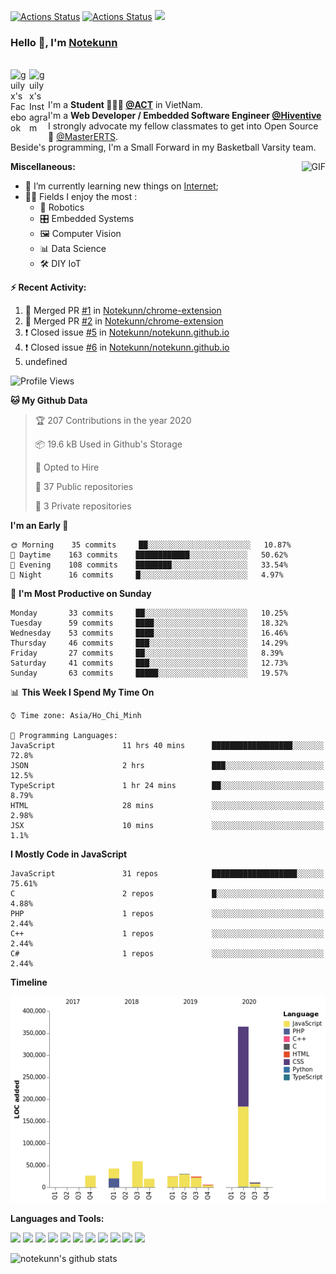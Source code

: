 [![Actions Status](https://github.com/Notekunn/Notekunn/workflows/wakatime-stats/badge.svg)](https://github.com/Notekunn/Notekunn/actions)
[![Actions Status](https://github.com/Notekunn/Notekunn/workflows/update-gh-activity/badge.svg)](https://github.com/Notekunn/Notekunn/actions)
![](https://visitor-badge.glitch.me/badge?page_id=guilyx.guilyx)

### Hello 👋, I'm [Notekunn](https://Notekunn.github.io) 

<br/>
<a href="https://www.facebook.com/ShiinDz">
  <img align="left" alt="guilyx's Facebook" width="30px" src="https://image.flaticon.com/icons/svg/2111/2111342.svg" />
</a>
<a href="https://www.instagram.com/_unique.scary_">
  <img align="left" alt="guilyx's Instagram" width="30px" src="https://image.flaticon.com/icons/svg/2111/2111421.svg" />
</a> <br /> <br />

I'm a **Student 👨🏽‍💼 [@ACT](http://actvn.edu.vn/)** in VietNam. <br />
I'm a **Web Developer / Embedded Software Engineer [@Hiventive](https://www.hiventive.com)**  <br />
I strongly advocate my fellow classmates to get into Open Source 📢 [@MasterERTS](https://github.com/MasterERTS).  <br />
Beside's programming, I'm a Small Forward in my Basketball Varsity team. <br />

  <img align="right" alt="GIF" src="https://media1.tenor.com/images/1c6140897565e34a4e98f618e220dc0d/tenor.gif?itemid=9358372" />
  
**Miscellaneous:**

- 📖 I’m currently learning new things on [Internet](https://www.google.com.vn);
- 🤹🏽 Fields I enjoy the most :
  - 🤖 Robotics 
  - 🎛 Embedded Systems
  - 🖼 Computer Vision
  - 📊 Data Science
  - 🛠 DIY IoT

**:zap: Recent Activity:**

<!--START_SECTION:activity-->
1. 🎉 Merged PR [#1](https://github.com//Notekunn/chrome-extension/pull/1) in [Notekunn/chrome-extension](https://github.com//Notekunn/chrome-extension)
2. 🎉 Merged PR [#2](https://github.com//Notekunn/chrome-extension/pull/2) in [Notekunn/chrome-extension](https://github.com//Notekunn/chrome-extension)
3. ❗️ Closed issue [#5](https://github.com//Notekunn/notekunn.github.io/issues/5) in [Notekunn/notekunn.github.io](https://github.com//Notekunn/notekunn.github.io)
4. ❗️ Closed issue [#6](https://github.com//Notekunn/notekunn.github.io/issues/6) in [Notekunn/notekunn.github.io](https://github.com//Notekunn/notekunn.github.io)
5. undefined
<!--END_SECTION:activity-->

<!--START_SECTION:waka-->
![Profile Views](http://img.shields.io/badge/Profile%20Views-23-blue)

**🐱 My Github Data** 

> 🏆 207 Contributions in the year 2020
 > 
> 📦 19.6 kB Used in Github's Storage 
 > 
> 💼 Opted to Hire
 > 
> 📜 37 Public repositories
 > 
> 🔑 3 Private repositories 

**I'm an Early 🐤** 

```text
🌞 Morning    35 commits     ██░░░░░░░░░░░░░░░░░░░░░░░   10.87% 
🌆 Daytime    163 commits    ████████████░░░░░░░░░░░░░   50.62% 
🌃 Evening    108 commits    ████████░░░░░░░░░░░░░░░░░   33.54% 
🌙 Night      16 commits     █░░░░░░░░░░░░░░░░░░░░░░░░   4.97%

```
📅 **I'm Most Productive on Sunday** 

```text
Monday       33 commits     ██░░░░░░░░░░░░░░░░░░░░░░░   10.25% 
Tuesday      59 commits     ████░░░░░░░░░░░░░░░░░░░░░   18.32% 
Wednesday    53 commits     ████░░░░░░░░░░░░░░░░░░░░░   16.46% 
Thursday     46 commits     ███░░░░░░░░░░░░░░░░░░░░░░   14.29% 
Friday       27 commits     ██░░░░░░░░░░░░░░░░░░░░░░░   8.39% 
Saturday     41 commits     ███░░░░░░░░░░░░░░░░░░░░░░   12.73% 
Sunday       63 commits     █████░░░░░░░░░░░░░░░░░░░░   19.57%

```


📊 **This Week I Spend My Time On** 

```text
⌚︎ Time zone: Asia/Ho_Chi_Minh

💬 Programming Languages: 
JavaScript               11 hrs 40 mins      ██████████████████░░░░░░░   72.8% 
JSON                     2 hrs               ███░░░░░░░░░░░░░░░░░░░░░░   12.5% 
TypeScript               1 hr 24 mins        ██░░░░░░░░░░░░░░░░░░░░░░░   8.79% 
HTML                     28 mins             ░░░░░░░░░░░░░░░░░░░░░░░░░   2.98% 
JSX                      10 mins             ░░░░░░░░░░░░░░░░░░░░░░░░░   1.1%

```

**I Mostly Code in JavaScript** 

```text
JavaScript               31 repos            ███████████████████░░░░░░   75.61% 
C                        2 repos             █░░░░░░░░░░░░░░░░░░░░░░░░   4.88% 
PHP                      1 repos             ░░░░░░░░░░░░░░░░░░░░░░░░░   2.44% 
C++                      1 repos             ░░░░░░░░░░░░░░░░░░░░░░░░░   2.44% 
C#                       1 repos             ░░░░░░░░░░░░░░░░░░░░░░░░░   2.44%

```


**Timeline**

![Chart not found](https://github.com/Notekunn/Notekunn/blob/master/charts/bar_graph.png) 


<!--END_SECTION:waka-->

**Languages and Tools:**  

<code><img height="50" src="https://image.flaticon.com/icons/svg/2861/2861557.svg"></code>
<code><img height="50" src="https://image.flaticon.com/icons/svg/3190/3190604.svg"></code>
<code><img height="50" src="https://image.flaticon.com/icons/svg/2942/2942156.svg"></code>
<code><img height="50" src="https://img.icons8.com/color/48/000000/golang.png"></code>
<code><img height="50" src="https://image.flaticon.com/icons/svg/1628/1628182.svg"></code>
<code><img height="50" src="https://image.flaticon.com/icons/png/512/2085/2085061.png"></code>
<code><img height="50" src="https://image.flaticon.com/icons/svg/2535/2535543.svg"></code>
<code><img height="50" src="https://cdn.icon-icons.com/icons2/1508/PNG/512/matlab_104289.png"></code>
<code><img height="50" src="https://image.flaticon.com/icons/svg/2721/2721297.svg"></code>
<code><img height="50" src="https://image.flaticon.com/icons/svg/752/752605.svg"></code>
<code><img height="50" src="https://image.flaticon.com/icons/svg/1680/1680899.svg"></code>

![notekunn's github stats](https://github-readme-stats.vercel.app/api?username=notekunn&show_icons=true&hide_border=true)
